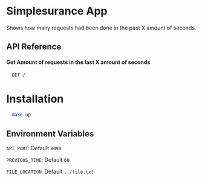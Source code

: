 
# Simplesurance App

Shows how many requests had been done in the past X amount of seconds.



## API Reference

#### Get Amount of requests in the last X amount of seconds

```http
  GET /
```
# Installation


```bash
  make up

```
    
## Environment Variables


`API_PORT`: Default `8090`

`PREVIOUS_TIME`: Default `60`

`FILE_LOCATION`: Default `../file.txt`

